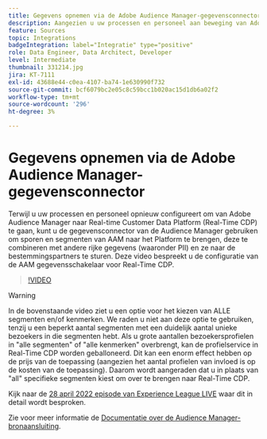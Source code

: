 ```yaml
---
title: Gegevens opnemen via de Adobe Audience Manager-gegevensconnector
description: Aangezien u uw processen en personeel aan beweging van Adobe Audience Manager aan Real-time Customer Data Platform aanpast, kunt u de Verbinding van Gegevens van de Audience Manager gebruiken om eigenschappen en segmenten van AAM in het Platform te brengen, hen te combineren met andere rijke gegevens (met inbegrip van PII), en hen te verzenden naar bestemmingspartners. Deze video bespreekt u de configuratie van de Verbinding van Gegevens van de AAM voor Real-Time CDP.
feature: Sources
topic: Integrations
badgeIntegration: label="Integratie" type="positive"
role: Data Engineer, Data Architect, Developer
level: Intermediate
thumbnail: 331214.jpg
jira: KT-7111
exl-id: 43688e44-c0ea-4107-ba74-1e630990f732
source-git-commit: bcf6079bc2e05c8c59bcc1b020ac15d1db6a02f2
workflow-type: tm+mt
source-wordcount: '296'
ht-degree: 3%

---
```


# Gegevens opnemen via de Adobe Audience Manager-gegevensconnector

Terwijl u uw processen en personeel opnieuw configureert om van Adobe Audience Manager naar Real-time Customer Data Platform (Real-Time CDP) te gaan, kunt u de gegevensconnector van de Audience Manager gebruiken om sporen en segmenten van AAM naar het Platform te brengen, deze te combineren met andere rijke gegevens (waaronder PII) en ze naar de bestemmingspartners te sturen. Deze video bespreekt u de configuratie van de AAM gegevensschakelaar voor Real-Time CDP.

>[!VIDEO](https://video.tv.adobe.com/v/331214/?quality=12&learn=on)

>[!WARNING]
>
>In de bovenstaande video ziet u een optie voor het kiezen van ALLE segmenten en/of kenmerken. We raden u niet aan deze optie te gebruiken, tenzij u een beperkt aantal segmenten met een duidelijk aantal unieke bezoekers in die segmenten hebt. Als u grote aantallen bezoekersprofielen in &quot;alle segmenten&quot; of &quot;alle kenmerken&quot; overbrengt, kan de profielservice in Real-Time CDP worden geballoneerd. Dit kan een enorm effect hebben op de prijs van de toepassing (aangezien het aantal profielen van invloed is op de kosten van de toepassing). Daarom wordt aangeraden dat u in plaats van &quot;all&quot; specifieke segmenten kiest om over te brengen naar Real-Time CDP.
>
>Kijk naar de [28 april 2022 episode van Experience League LIVE](https://experienceleague.adobe.com/docs/experience-league-live-events/events/episodes/exl-live-episode-04-28-22.html?lang=nl) waar dit in detail wordt besproken.

Zie voor meer informatie de [Documentatie over de Audience Manager-bronaansluiting](https://experienceleague.adobe.com/docs/experience-platform/sources/connectors/adobe-applications/audience-manager.html).
